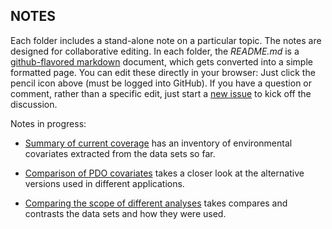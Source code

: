 ## NOTES

Each folder includes a stand-alone note on a particular topic. The notes are designed for collaborative editing. In each folder, the *README.md* is a [github-flavored markdown](https://github.github.com/gfm/) document, which gets converted into a simple formatted page. You can edit these directly in your browser: Just click the pencil icon above (must be logged into GitHub). If you have a question or comment, rather than a specific edit, just start a [new issue](https://github.com/SOLV-Code/Open-Source-Env-Cov-PacSalmon/issues) to kick off the discussion.

Notes in progress:

* [Summary of current coverage](https://github.com/SOLV-Code/Open-Source-Env-Cov-PacSalmon/tree/main/NOTES/Current_Coverage) has an inventory of environmental covariates extracted from the data sets so far.

* [Comparison of PDO covariates](https://github.com/SOLV-Code/Open-Source-Env-Cov-PacSalmon/tree/main/NOTES/PDO_Comparison) takes a closer look at the alternative versions used in different applications.

* [Comparing the scope of different analyses](https://github.com/SOLV-Code/Open-Source-Env-Cov-PacSalmon/tree/main/NOTES/ScopeOfAnalyses) takes compares and contrasts the data sets and how they were used.